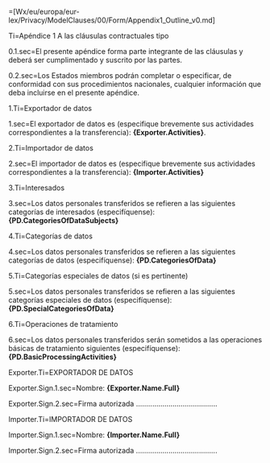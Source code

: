 =[Wx/eu/europa/eur-lex/Privacy/ModelClauses/00/Form/Appendix1_Outline_v0.md]

Ti=Apéndice 1 A las cláusulas contractuales tipo

0.1.sec=El presente apéndice forma parte integrante de las cláusulas y deberá ser cumplimentado y suscrito por las partes.

0.2.sec=Los Estados miembros podrán completar o especificar, de conformidad con sus procedimientos nacionales, cualquier información que deba incluirse en el presente apéndice.

1.Ti=Exportador de datos

1.sec=El exportador de datos es (especifique brevemente sus actividades correspondientes a la transferencia): <b>{Exporter.Activities}</b>.

2.Ti=Importador de datos

2.sec=El importador de datos es (especifique brevemente sus actividades correspondientes a la transferencia): <b>{Importer.Activities}</b>

3.Ti=Interesados

3.sec=Los datos personales transferidos se refieren a las siguientes categorías de interesados (especifíquense):  <b>{PD.CategoriesOfDataSubjects}</b>

4.Ti=Categorías de datos

4.sec=Los datos personales transferidos se refieren a las siguientes categorías de datos (especifíquense): <b>{PD.CategoriesOfData}</b>

5.Ti=Categorías especiales de datos (si es pertinente)

5.sec=Los datos personales transferidos se refieren a las siguientes categorías especiales de datos (especifíquense): <b>{PD.SpecialCategoriesOfData}</b>

6.Ti=Operaciones de tratamiento

6.sec=Los datos personales transferidos serán sometidos a las operaciones básicas de tratamiento siguientes (especifíquense): <b>{PD.BasicProcessingActivities}</b>

Exporter.Ti=EXPORTADOR DE DATOS

Exporter.Sign.1.sec=Nombre: <b>{Exporter.Name.Full}</b>

Exporter.Sign.2.sec=Firma autorizada ........................................

Importer.Ti=IMPORTADOR DE DATOS

Importer.Sign.1.sec=Nombre: <b>{Importer.Name.Full}</b>

Importer.Sign.2.sec=Firma autorizada ........................................
